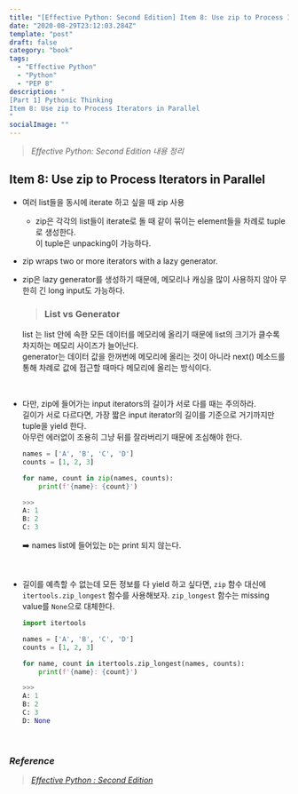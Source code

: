 ```yaml
---
title: "[Effective Python: Second Edition] Item 8: Use zip to Process Iterators in Parallel"
date: "2020-08-29T23:12:03.284Z"
template: "post"
draft: false
category: "book"
tags:
  - "Effective Python"
  - "Python"
  - "PEP 8"
description: "
[Part 1] Pythonic Thinking
Item 8: Use zip to Process Iterators in Parallel
"
socialImage: ""
---
```



> _Effective Python: Second Edition 내용 정리_

## Item 8: Use zip to Process Iterators in Parallel

- 여러 list들을 동시에 iterate 하고 싶을 때 zip 사용
    - zip은 각각의 list들이 iterate로 돌 때 같이 묶이는 element들을 차례로 tuple로 생성한다.  
    이 tuple은 unpacking이 가능하다.

- zip wraps two or more iterators with a lazy generator.
- zip은 lazy generator를 생성하기 때문에, 메모리나 캐싱을 많이 사용하지 않아 무한히 긴 long input도 가능하다.

    > ### List vs Generator
    list 는 list 안에 속한 모든 데이터를 메모리에 올리기 때문에 list의 크기가 클수록 차지하는 메모리 사이즈가 늘어난다.  
    generator는 데이터 값을 한꺼번에 메모리에 올리는 것이 아니라 next() 메소드를 통해 차례로 값에 접근할 때마다 메모리에 올리는 방식이다.

<br>

- 다만, zip에 들어가는 input iterators의 길이가 서로 다를 때는 주의하라.  
길이가 서로 다르다면, 가장 짧은 input iterator의 길이를 기준으로 거기까지만 tuple을 yield 한다.  
아무런 에러없이 조용히 그냥 뒤를 잘라버리기 때문에 조심해야 한다.

    ```python
    names = ['A', 'B', 'C', 'D']
    counts = [1, 2, 3]

    for name, count in zip(names, counts):
        print(f'{name}: {count}')

    >>>
    A: 1
    B: 2
    C: 3
    ```

    :arrow_right: names list에 들어있는 `D`는 print 되지 않는다.

<br>

- 길이를 예측할 수 없는데 모든 정보를 다 yield 하고 싶다면, `zip` 함수 대신에 `itertools.zip_longest` 함수를 사용해보자.
`zip_longest` 함수는 missing value를 `None`으로 대체한다.

    ```python
    import itertools

    names = ['A', 'B', 'C', 'D']
    counts = [1, 2, 3]

    for name, count in itertools.zip_longest(names, counts):
        print(f'{name}: {count}')

    >>>
    A: 1
    B: 2
    C: 3
    D: None
    ```

<br>

### _Reference_
> [_Effective Python : Second Edition_](https://effectivepython.com/)  